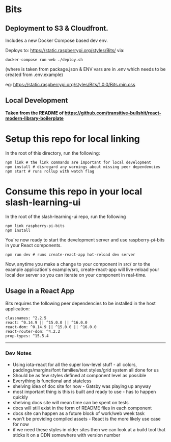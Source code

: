# Bits

## Deployment to S3 & Cloudfront.

Includes a new Docker Compose based dev env.

Deploys to: https://static.raspberrypi.org/styles/Bits/<version> via:

    docker-compose run web ./deploy.sh

(where <version> is taken from package.json & ENV vars are in .env which needs to be created from .env.example)

eg: https://static.raspberrypi.org/styles/Bits/1.0.0/Bits.min.css

## Local Development

**Taken from the README of https://github.com/transitive-bullshit/react-modern-library-boilerplate**

# Setup this repo for local linking

In the root of this directory, run the following:

    npm link # the link commands are important for local development
    npm install # disregard any warnings about missing peer dependencies
    npm start # runs rollup with watch flag

# Consume this repo in your local slash-learning-ui

In the root of the slash-learning-ui repo, run the following

    npm link raspberry-pi-bits
    npm install
    
You're now ready to start the development server and use raspberry-pi-bits in your React components.

    npm run dev # runs create-react-app hot-reload dev server

Now, anytime you make a change to your component in src/ or to the example application's example/src, create-react-app will live-reload your local dev server so you can iterate on your component in real-time.

## Usage in a React App

Bits requires the following peer dependencies to be installed in the host application:

```
classnames: ^2.2.5
react: ^0.14.9 || ^15.0.0 || ^16.0.0
react-dom: ^0.14.9 || ^15.0.0 || ^16.0.0
react-router-dom: ^4.2.2
prop-types: ^15.5.4
```

----

### Dev Notes

* Using iota-react for all the super low-level stuff - all colors,
  paddings/margins/font families/text styles/grid system all done for us
* Should be as few styles defined at component level as possible
* Everything is functional and stateless
* shelving idea of doc site for now - Gatsby was playing up anyway
* most important thing is this is built and ready to use - has to happen quickly
* shelving docs site will mean time can be spent on tests
* docs will still exist in the form of README files in each component
* docs site can happen as a future block of work/web week task
* won't be providing compiled assets - React is the more likely use case for now
* if we need these styles in older sites then we can look at a build tool that sticks it on a CDN somewhere with version number
